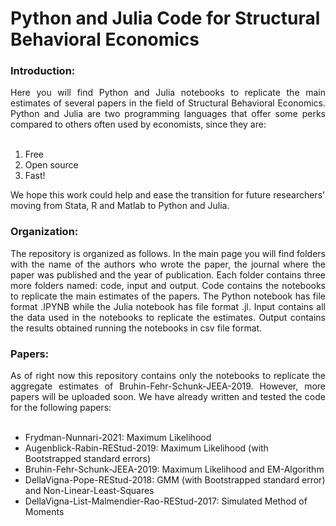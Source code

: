# Python and Julia Code for Structural Behavioral Economics

### Introduction:

<div align= "justify"> Here you will find Python and Julia notebooks to replicate the main estimates of several papers in the field of Structural Behavioral Economics.
Python and Julia are two programming languages that offer some perks compared to others often used by economists, since they are: </div>

<br>

1. Free
2. Open source 
3. Fast!

We hope this work could help and ease the transition for future researchers' moving from Stata, R and Matlab to Python and Julia.

### Organization:

<div align= "justify"> The repository is organized as follows. In the main page you will find folders with the name of the authors who wrote the paper, the journal where the
 paper was published and the year of publication. Each folder contains three more folders named: code, input and output. Code contains the notebooks to replicate the main estimates of the 
papers. The Python notebook has file format .IPYNB while the Julia notebook has file format .jl. Input contains all the data used in the notebooks to replicate the estimates. 
Output contains the results obtained running the notebooks in csv file format. </div>

### Papers:

<div align= "justify"> As of right now this repository contains only the notebooks to replicate the aggregate estimates of Bruhin-Fehr-Schunk-JEEA-2019. However, more papers will 
be uploaded soon. We have already written and tested the code for the following papers: </div>

<br>

- Frydman-Nunnari-2021: Maximum Likelihood
- Augenblick-Rabin-REStud-2019: Maximum Likelihood (with Bootstrapped standard errors)
- Bruhin-Fehr-Schunk-JEEA-2019: Maximum Likelihood and EM-Algorithm
- DellaVigna-Pope-REStud-2018: GMM (with Bootstrapped standard error) and Non-Linear-Least-Squares
- DellaVigna-List-Malmendier-Rao-REStud-2017: Simulated Method of Moments			


 
